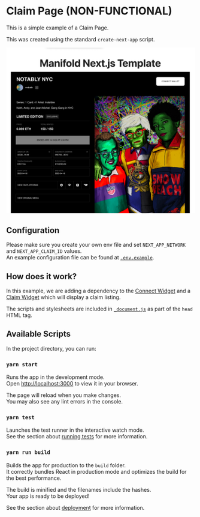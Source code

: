 # Claim Page (NON-FUNCTIONAL)

This is a simple example of a Claim Page.

This was created using the standard `create-next-app` script.

![claim page example](claim.png)

## Configuration
Please make sure you create your own env file and set `NEXT_APP_NETWORK` and `NEXT_APP_CLAIM_ID` values.\
An example configuration file can be found at [`.env.example`](./.env.example).

## How does it work?
In this example, we are adding a dependency to the [Connect Widget](https://docs.manifold.xyz/v/manifold-for-developers/resources/widgets/connect-widget) and a [Claim Widget](https://docs.manifold.xyz/v/manifold-for-developers/resources/widgets/claim-widgets/widgets/complete-claim-widget#m-claim-complete) which will display a claim listing.

The scripts and stylesheets are included in [`_document.js`](./pages/_document.js) as part of the `head` HTML tag.

## Available Scripts

In the project directory, you can run:

### `yarn start`

Runs the app in the development mode.\
Open [http://localhost:3000](http://localhost:3000) to view it in your browser.

The page will reload when you make changes.\
You may also see any lint errors in the console.

### `yarn test`

Launches the test runner in the interactive watch mode.\
See the section about [running tests](https://facebook.github.io/create-react-app/docs/running-tests) for more information.

### `yarn run build`

Builds the app for production to the `build` folder.\
It correctly bundles React in production mode and optimizes the build for the best performance.

The build is minified and the filenames include the hashes.\
Your app is ready to be deployed!

See the section about [deployment](https://facebook.github.io/create-react-app/docs/deployment) for more information.
